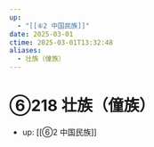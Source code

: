 ```yaml
---
up:
  - "[[⑥2 中国民族]]"
date: 2025-03-01
ctime: 2025-03-01T13:32:48
aliases:
  - 壮族（僮族）
---
```


# ⑥218 壮族（僮族）

- up: [[⑥2 中国民族]]

